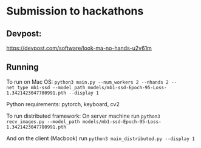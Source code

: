 # Submission to hackathons

## Devpost: 
https://devpost.com/software/look-ma-no-hands-u2v61m

## Running
To run on Mac OS:
`python3 main.py --num_workers 2 --nhands 2 --net_type mb1-ssd --model_path models/mb1-ssd-Epoch-95-Loss-1.3421423047780991.pth --display 1`

Python requirements:
pytorch, keyboard, cv2

To run distributed framework:
On server machine run 
`python3 recv_images.py --model_path models/mb1-ssd-Epoch-95-Loss-1.3421423047780991.pth`

And on the client (Macbook) run
`python3 main_distributed.py --display 1`
